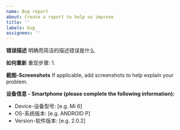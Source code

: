 ```yaml
---
name: Bug report
about: Create a report to help us improve
title: ''
labels: bug
assignees: ''
---
```


**错误描述**
明确而简洁的描述错误是什么

**如何重新**
重现步骤: 1.

**截图-Screenshots**
If applicable, add screenshots to help explain your problem.

**设备信息 - Smartphone (please complete the following information):**

- Device-设备型号: [e.g. Mi 6]
- OS-系统版本: [e.g. ANDROID P]
- Version-软件版本: [e.g. 2.0.2]
